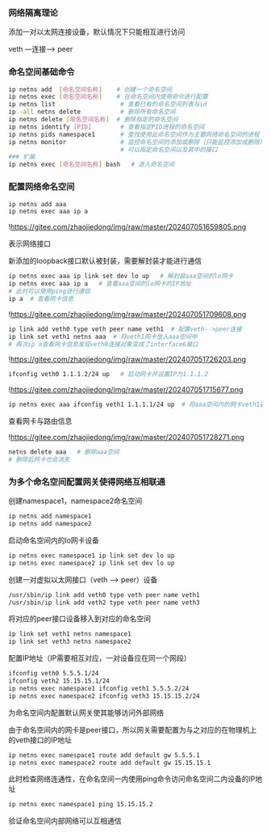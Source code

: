### 网络隔离理论

添加一对以太网连接设备，默认情况下只能相互进行访问

veth   —连接—>  peer

### 命名空间基础命令

```bash
ip netns add  [命名空间名称]    # 创建一个命名空间
ip netns exec [命名空间名称]    # 在命名空间内使用命令进行配置
ip netns list                  # 查看已有的命名空间列表与id
ip -all netns delete           # 删除所有命名空间
ip netns delete [命名空间名称]  # 删除指定的命名空间
ip netns identify [PID]        # 查看指定PID进程的命名空间
ip netns pids namespace1       # 查找使用此命名空间作为主要网络命名空间的进程
ip netns monitor               # 监控命名空间的添加或删除（只能监控添加或删除）,
                               # 可以指定命名空间以及其中的接口
### 扩展
ip netns exec [命名空间名称] bash   # 进入命名空间
```

### 配置网络命名空间

```bash
ip netns add aaa
ip netns exec aaa ip a
```

!https://gitee.com/zhaojiedong/img/raw/master/202407051659805.png

<LOOPBACK>表示网络接口

新添加的loopback接口默认被封装，需要解封装才能进行通信

```bash
ip netns exec aaa ip link set dev lo up   # 解封装aaa空间的lo网卡
ip netns exec aaa ip a   # 查看aaa空间的lo网卡的IP地址
# 此时可以使用ping进行通信
ip a  # 查看网卡信息
```

!https://gitee.com/zhaojiedong/img/raw/master/202407051709608.png

```bash
ip link add veth0 type veth peer name veth1  # 配置veth-->peer连接
ip link set veth1 netns aaa  # 将veth1网卡放入aaa空间中
# 再次ip a查看网卡信息发现veth0连接对象变成了interface6接口
```

!https://gitee.com/zhaojiedong/img/raw/master/202407051726203.png

```bash
ifconfig veth0 1.1.1.2/24 up   # 启动网卡并设置IP为1.1.1.2
```

!https://gitee.com/zhaojiedong/img/raw/master/202407051715677.png

```bash
ip netns exec aaa ifconfig veth1 1.1.1.1/24 up  # 将aaa空间内的网卡veth1启动并设置ip
```

查看网卡与路由信息

!https://gitee.com/zhaojiedong/img/raw/master/202407051728271.png

```bash
netns delete aaa   # 删除aaa空间
# 删除后网卡也会消失
```

### 为多个命名空间配置网关使得网络互相联通

创建namespace1，namespace2命名空间

```bash
ip netns add namespace1
ip netns add namespace2
```

启动命名空间内的lo网卡设备

```bash
ip netns exec namespace1 ip link set dev lo up
ip netns exec namespace2 ip link set dev lo up
```

创建一对虚拟以太网接口（veth —> peer）设备

```bash
/usr/sbin/ip link add veth0 type veth peer name veth1
/usr/sbin/ip link add veth2 type veth peer name veth3
```

将对应的peer接口设备移入到对应的命名空间

```bash
ip link set veth1 netns namespace1
ip link set veth3 netns namespace2
```

配置IP地址（IP需要相互对应，一对设备应在同一个网段）

```bash
ifconfig veth0 5.5.5.1/24
ifconfig veth2 15.15.15.1/24
ip netns exec namespace1 ifconfig veth1 5.5.5.2/24
ip netns exec namespace2 ifconfig veth3 15.15.15.2/24
```

为命名空间内配置默认网关使其能够访问外部网络

由于命名空间内的网卡是peer接口，所以网关需要配置为与之对应的在物理机上的veth接口的IP地址

```bash
ip netns exec namespace1 route add default gw 5.5.5.1
ip netns exec namespace2 route add default gw 15.15.15.1
```

此时检查网络连通性，在命名空间一内使用ping命令访问命名空间二内设备的IP地址

```bash
ip netns exec namespace1 ping 15.15.15.2
```

验证命名空间内部网络可以互相通信